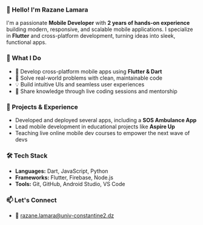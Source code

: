 ### 👋 Hello! I'm Razane Lamara

I'm a passionate **Mobile Developer** with **2 years of hands-on experience** building modern, responsive, and scalable mobile applications. I specialize in **Flutter** and cross-platform development, turning ideas into sleek, functional apps.

### 🚀 What I Do
- 📱 Develop cross-platform mobile apps using **Flutter & Dart**
- 🧠 Solve real-world problems with clean, maintainable code
- 💡 Build intuitive UIs and seamless user experiences
- 💬 Share knowledge through live coding sessions and mentorship

### 💼 Projects & Experience
- Developed and deployed several apps, including a **SOS Ambulance App**
- Lead mobile development in educational projects like **Aspire Up**
- Teaching live online mobile dev courses to empower the next wave of devs

### 🛠 Tech Stack
- **Languages:** Dart, JavaScript, Python  
- **Frameworks:** Flutter, Firebase, Node.js  
- **Tools:** Git, GitHub, Android Studio, VS Code  

### 📫 Let's Connect  
- 📧 razane.lamara@univ-constantine2.dz
